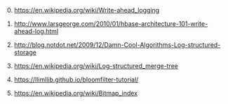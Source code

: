 0) https://en.wikipedia.org/wiki/Write-ahead_logging

1) http://www.larsgeorge.com/2010/01/hbase-architecture-101-write-ahead-log.html

2) http://blog.notdot.net/2009/12/Damn-Cool-Algorithms-Log-structured-storage

3) https://en.wikipedia.org/wiki/Log-structured_merge-tree

4) https://llimllib.github.io/bloomfilter-tutorial/

5) https://en.wikipedia.org/wiki/Bitmap_index

